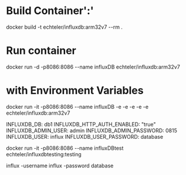 
# Build Container':'

docker build -t echteler/influxdb:arm32v7 --rm .  

# Run container

docker run -d -p8086:8086 --name influxDB echteler/influxdb:arm32v7

# with Environment Variables

docker run -it -p8086:8086 --name influxDB -e -e -e -e -e echteler/influxdb:arm32v7

INFLUXDB_DB: db1
      INFLUXDB_HTTP_AUTH_ENABLED: "true"
      INFLUXDB_ADMIN_USER: admin
      INFLUXDB_ADMIN_PASSWORD: 0815
      INFLUXDB_USER: influx
      INFLUXDB_USER_PASSWORD: database

docker run -it -p8086:8086 --name influxDBtest echteler/influxdbtesting:testing

influx -username influx -password database

